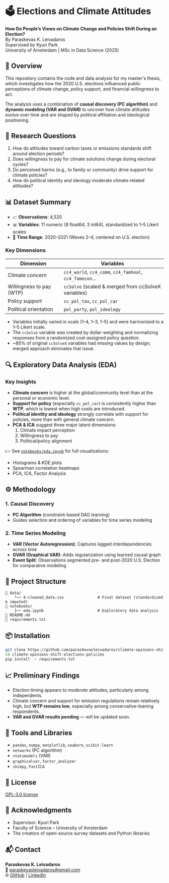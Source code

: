 # 🗳️ Elections and Climate Attitudes  
**How Do People’s Views on Climate Change and Policies Shift During an Election?**  
By Paraskevas K. Leivadaros  
Supervised by Kyuri Park  
University of Amsterdam | MSc in Data Science (2025)

## 📘 Overview
This repository contains the code and data analysis for my master's thesis, which investigates how the 2020 U.S. elections influenced public perceptions of climate change, policy support, and financial willingness to act.

The analysis uses a combination of **causal discovery (PC algorithm)** and **dynamic modeling (VAR and GVAR)** to uncover how climate attitudes evolve over time and are shaped by political affiliation and ideological positioning.

## 📌 Research Questions
1. How do attitudes toward carbon taxes or emissions standards shift around election periods?
2. Does willingness to pay for climate solutions change during electoral cycles?
3. Do perceived harms (e.g., to family or community) drive support for climate policies?
4. How do political identity and ideology moderate climate-related attitudes?

## 📊 Dataset Summary
- 📈 **Observations**: 4,520  
- 📊 **Variables**: 11 numeric (8 float64, 3 int64), standardized to 1–5 Likert scales  
- 📅 **Time Range**: 2020–2021 (Waves 2–4, centered on U.S. election)

### Key Dimensions
| Dimension                    | Variables                                                |
|-----------------------------|----------------------------------------------------------|
| Climate concern             | `cc4_world`, `cc4_comm`, `cc4_famheal`, `cc4_famecon`... |
| Willingness to pay (WTP)    | `ccSolve` (scaled & merged from ccSolveX variables)      |
| Policy support              | `cc_pol_tax`, `cc_pol_car`                               |
| Political orientation       | `pol_party`, `pol_ideology`                              |

- Variables initially varied in scale (1–4, 1–3, 1–5) and were harmonized to a 1–5 Likert scale.
- The `ccSolve` variable was created by dollar-weighting and normalizing responses from a randomized cost-assigned policy question.
- ~80% of original `ccSolveX` variables had missing values by design; merged approach eliminates that issue.

## 🔍 Exploratory Data Analysis (EDA)
### Key Insights
- **Climate concern** is higher at the global/community level than at the personal or economic level.
- **Support for policy** (especially `cc_pol_car`) is consistently higher than **WTP**, which is lowest when high costs are introduced.
- **Political identity and ideology** strongly correlate with support for policies, more than with general climate concern.
- **PCA & ICA** suggest three major latent dimensions:
  1. Climate impact perception
  2. Willingness to pay
  3. Political/policy alignment

👉 See [`notebooks/eda.ipynb`](notebooks/eda.ipynb) for full visualizations:  
- Histograms & KDE plots  
- Spearman correlation heatmaps  
- PCA, ICA, Factor Analysis  

## ⚙️ Methodology
### 1. Causal Discovery
- **PC Algorithm** (constraint-based DAG learning)
- Guides selection and ordering of variables for time series modeling

### 2. Time Series Modeling
- **VAR (Vector Autoregression)**: Captures lagged interdependencies across time
- **GVAR (Graphical VAR)**: Adds regularization using learned causal graph
- **Event Split**: Observations segmented pre- and post-2020 U.S. Election for comparative modeling

## 📁 Project Structure
```
📁 data/
    └── 4-cleaned_data.csv               # Final dataset (standardized & imputed)
📁 notebooks/
    ├── eda.ipynb                        # Exploratory data analysis
📄 README.md
📄 requirements.txt
```

## 📦 Installation
```bash
git clone https://github.com/paraskevasleivadaros/climate-opinions-shift-elections-policies.git
cd climate-opinions-shift-elections-policies
pip install -r requirements.txt
```

## 📈 Preliminary Findings
- Election timing appears to *moderate* attitudes, particularly among independents.
- Climate concern and support for emission regulations remain relatively high, but **WTP remains low**, especially among conservative-leaning respondents.
- **VAR and GVAR results pending** — will be updated soon.

## 🧠 Tools and Libraries
- `pandas`, `numpy`, `matplotlib`, `seaborn`, `scikit-learn`
- `networkx` (PC algorithm)
- `statsmodels` (VAR)
- `graphicalvar`, `factor_analyzer`
- `skimpy`, `FastICA`

## 📜 License
[GPL-3.0 license](/LICENSE)

## 🙏 Acknowledgments
- Supervisor: Kyuri Park  
- Faculty of Science – University of Amsterdam  
- The creators of open-source survey datasets and Python libraries

## 📬 Contact
**Paraskevas K. Leivadaros**  
📧 [paraskevasleivadaros@gmail.com](mailto:paraskevasleivadaros@gmail.com)  
🌐 [GitHub](https://github.com/paraskevasleivadaros) | [LinkedIn](https://www.linkedin.com/in/paraskevasleivadaros)

